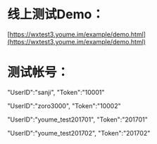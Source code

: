 # 线上测试Demo：

[https://wxtest3.youme.im/example/demo.html](https://wxtest3.youme.im/example/demo.html)

# 测试帐号：
"UserID":"sanji",
"Token":"10001"

"UserID":"zoro3000",
"Token":"10002"

"UserID":"youme_test201701",
"Token":"201701"

"UserID":"youme_test201702",
"Token":"201702"
